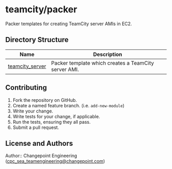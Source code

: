 # teamcity/packer

Packer templates for creating TeamCity server AMIs in EC2.

## Directory Structure

| Name | Description |
|------|-------------|
| [teamcity_server](teamcity_server) | Packer template which creates a TeamCity server AMI. |

## Contributing

1. Fork the repository on GitHub.
2. Create a named feature branch. (i.e. `add-new-module`)
3. Write your change.
4. Write tests for your change, if applicable.
5. Run the tests, ensuring they all pass.
6. Submit a pull request.

## License and Authors

Author:: Changepoint Engineering (cpc_sea_teamengineering@changepoint.com) 
